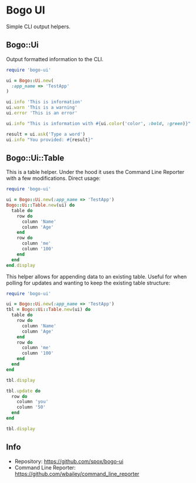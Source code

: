 # Bogo UI

Simple CLI output helpers.

## Bogo::Ui

Output formatted information to the CLI.

```ruby
require 'bogo-ui'

ui = Bogo::Ui.new(
  :app_name => 'TestApp'
)

ui.info 'This is information'
ui.warn 'This is a warning'
ui.error 'This is an error'

ui.info "This is information with #{ui.color('color', :bold, :green)}"

result = ui.ask('Type a word')
ui.info "You provided: #{result}"
```

## Bogo::Ui::Table

This is a table helper. Under the hood it uses the Command Line Reporter
with a few modifications. Direct usage:

```ruby
require 'bogo-ui'

ui = Bogo::Ui.new(:app_name => 'TestApp')
Bogo::Ui::Table.new(ui) do
  table do
    row do
      column 'Name'
      column 'Age'
    end
    row do
      column 'me'
      column '100'
    end
  end
end.display
```

This helper allows for appending data to an existing table. Useful
for when polling for updates and wanting to keep the existing table
structure:

```ruby
require 'bogo-ui'

ui = Bogo::Ui.new(:app_name => 'TestApp')
tbl = Bogo::Ui::Table.new(ui) do
  table do
    row do
      column 'Name'
      column 'Age'
    end
    row do
      column 'me'
      column '100'
    end
  end
end

tbl.display

tbl.update do
  row do
    column 'you'
    column '50'
  end
end

tbl.display
```

## Info
* Repository: https://github.com/spox/bogo-ui
* Command Line Reporter: https://github.com/wbailey/command_line_reporter